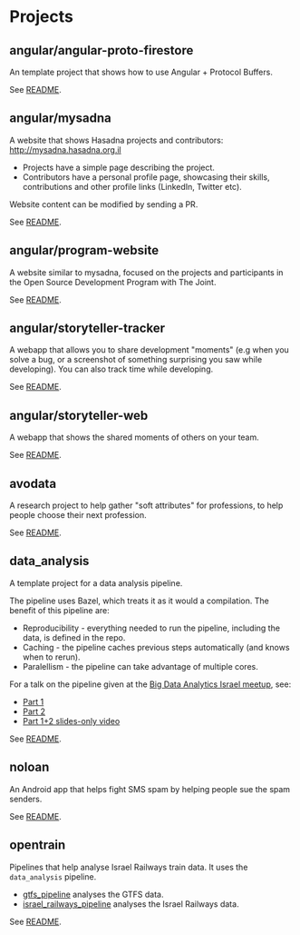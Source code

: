 # Projects

## angular/angular-proto-firestore
An template project that shows how to use Angular + Protocol Buffers.

See [README](angular/angular-proto-firestore/README.md).


## angular/mysadna
A website that shows Hasadna projects and contributors:
http://mysadna.hasadna.org.il
* Projects have a simple page describing the project.
* Contributors have a personal profile page, showcasing their skills,
contributions and other profile links (LinkedIn, Twitter etc).

Website content can be modified by sending a PR.


See [README](angular/mysadna/README.md).


## angular/program-website
A website similar to mysadna, focused on the projects and participants in 
the Open Source Development Program with The Joint.


See [README](angular/program-website/README.md).


## angular/storyteller-tracker
A webapp that allows you to share development "moments" (e.g when you solve a bug,
or a screenshot of something surprising you saw while developing).
You can also track time while developing.

See [README](angular/storyteller-tracker/README.md).


## angular/storyteller-web
A webapp that shows the shared moments of others on your team.

See [README](angular/storyteller-web/README.md).


## avodata
A research project to help gather "soft attributes" for professions, to help people choose their next profession.

See [README](avodata/README.md).


## data_analysis
A template project for a data analysis pipeline.

The pipeline uses Bazel, which treats it as it would a compilation.
The benefit of this pipeline are:
* Reproducibility - everything needed to run the pipeline, including the data, is defined in the repo.
* Caching - the pipeline caches previous steps automatically (and knows when to rerun).
* Paralellism - the pipeline can take advantage of multiple cores.

For a talk on the pipeline given at the [Big Data Analytics Israel meetup](https://www.meetup.com/Big-Data-Analytics-Israel/events/259235551), see:
* [Part 1](https://www.youtube.com/watch?v=XGc1sIsYgvM&list=PLn2GS4h9ia-bp74rtKnoMFsFyYn4RgBLR&index=1)
* [Part 2](https://www.youtube.com/watch?v=hBuasmcYS00&list=PLn2GS4h9ia-bp74rtKnoMFsFyYn4RgBLR&index=2)
* [Part 1+2 slides-only video](https://www.youtube.com/watch?v=64qcGYdM4JE)

See [README](data_analysis/README.md).


## noloan
An Android app that helps fight SMS spam by helping people sue the spam senders.

See [README](noloan/README.md).


## opentrain
Pipelines that help analyse Israel Railways train data. It uses the `data_analysis` pipeline.
* [gtfs_pipeline](opentrain/gtfs_pipeline) analyses the GTFS data.
* [israel_railways_pipeline](opentrain/israel_railways_pipeline) analyses the Israel Railways data.

See [README](opentrain/README.md).

